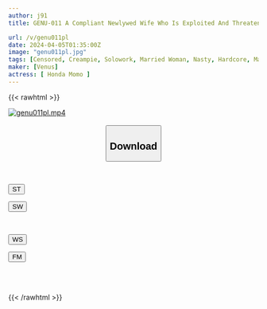 ```yaml
---
author: j91
title: GENU-011 A Compliant Newlywed Wife Who Is Exploited And Threatened By Her Husband's Boss And Continues To Be Raped In Her Newly Built Home - Momo Honda

url: /v/genu011pl
date: 2024-04-05T01:35:00Z
image: "genu011pl.jpg"
tags: [Censored, Creampie, Solowork, Married Woman, Nasty, Hardcore, Mature Woman, Cuckold	]
maker: [Venus]
actress: [ Honda Momo ]
---
```



{{< rawhtml >}}

<div class="video" data-videoid="K7p9eVMR8Lc0ezr">
    <a href="javascript:;">
        <img src="/v/genu011pl/genu011pl.jpg" width="WIDTH" height="HEIGHT" alt="genu011pl.mp4" loading="lazy">
    </a>
</div>

<script type="text/javascript" src="https://j91.asia/asset/on-demand-st.js"></script>

<br>
  <link rel="stylesheet" href="https://j91.asia/asset/bs5.css">
  
  <center>
  <button class="btn btn-primary" type="button" data-bs-toggle="collapse" data-bs-target=".multi-collapse" aria-expanded="false" aria-controls="multiCollapseExample1 multiCollapseExample2"><h2>Download</h2></button></center>
</p>
<div class="row">
  <div class="col">
    <div class="collapse multi-collapse" id="multiCollapseExample1">
      <div class="card card-body">
	      	      <br>
<div class="buttons">  
<p><a href="https://streamtape.to/v/K7p9eVMR8Lc0ezr" target="_blank"><button class="btn-hover color-3"><i class="fa fa-download"></i> ST</button></a></p>
<p><a href="https://asnwish.com/zq1d1ntuu74t" target="_blank"><button class="btn-hover color-2"><i class="fa fa-download"></i> SW</button></a></p></div>
    </div>
  </div>
</div>
  <div class="col">
    <div class="collapse multi-collapse" id="multiCollapseExample2">
      <div class="card card-body">
	      <br>
<div class="buttons">
<p><a href="https://wolfstream.tv/3rzqyzeavprc"><button class="btn-hover color-9"><i class="fa fa-download"></i> WS</button></a></p>
<p><a href="https://filemoon.sx/d/y0sauy2bc7qv"><button class="btn-hover color-8"><i class="fa fa-download"></i> FM</button></a></p></div>
<br><br>
      </div>
    </div>
  </div>
</div>

{{< /rawhtml >}}